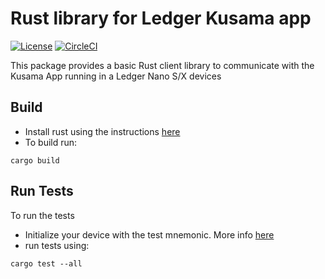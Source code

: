 # Rust library for Ledger Kusama app
[![License](https://img.shields.io/badge/License-Apache%202.0-blue.svg)](https://opensource.org/licenses/Apache-2.0)
[![CircleCI](https://circleci.com/gh/Zondax/ledger-substrate-rs.svg?style=shield)](https://circleci.com/gh/Zondax/ledger-substrate-rs)

This package provides a basic Rust client library to communicate with the Kusama App running in a Ledger Nano S/X devices

## Build

- Install rust using the instructions [here](https://www.rust-lang.org/tools/install)
- To build run:
```shell script
cargo build
```

## Run Tests
To run the tests

- Initialize your device with the test mnemonic. More info [here](https://github.com/zondax/ledger-kusama#how-to-prepare-your-development-device)
- run tests using: 
```shell script
cargo test --all
```
